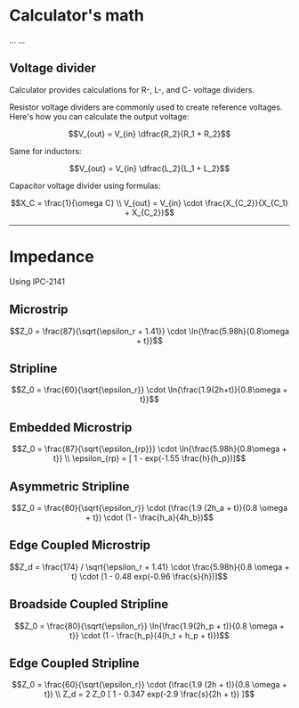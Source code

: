 # Calculator's math

... ...

## Voltage divider

Calculator provides calculations for R-, L-, and C- voltage dividers.

Resistor voltage dividers are commonly used to create reference voltages. Here's how you can calculate the output voltage:

```math
V_{out} = V_{in} \dfrac{R_2}{R_1 + R_2}
```

Same for inductors:

```math
V_{out} = V_{in} \dfrac{L_2}{L_1 + L_2}
```

Capacitor voltage divider using formulas:

```math
X_C = \frac{1}{\omega C} \\

V_{out} = V_{in} \cdot \frac{X_{C_2}}{X_{C_1} + X_{C_2}}
```

---

# Impedance

Using IPC-2141

## Microstrip

```math
Z_0 = \frac{87}{\sqrt{\epsilon_r + 1.41}} \cdot \ln{\frac{5.98h}{0.8\omega + t}}
```

## Stripline

```math
Z_0 = \frac{60}{\sqrt{\epsilon_r}} \cdot \ln{\frac{1.9(2h+t)}{0.8\omega + t}}
```

## Embedded Microstrip

```math
Z_0 = \frac{87}{\sqrt{\epsilon_{rp}}} \cdot \ln{\frac{5.98h}{0.8\omega + t}} \\

\epsilon_{rp} = [ 1 - exp(-1.55 \frac{h}{h_p})]
```

## Asymmetric Stripline

```math
Z_0 = \frac{80}{\sqrt{\epsilon_r}} \cdot (\frac{1.9 (2h_a + t)}{0.8 \omega + t}) \cdot (1 - \frac{h_a}{4h_b})
```

## Edge Coupled Microstrip

```math
Z_d = \frac{174} / \sqrt{\epsilon_r + 1.41} \cdot \frac{5.98h}{0.8 \omega + t} \cdot [1 - 0.48 exp(-0.96 \frac{s}{h})]
```

## Broadside Coupled Stripline

```math
Z_0 = \frac{80}{\sqrt{\epsilon_r}} \ln{\frac{1.9(2h_p + t)}{0.8 \omega + t}} \cdot (1 - \frac{h_p}{4(h_t + h_p + t)})
```

## Edge Coupled Stripline

```math
Z_0 = \frac{60}{\sqrt{\epsilon_r}} \cdot (\frac{1.9 (2h + t)}{0.8 \omega + t}) \\

Z_d = 2 Z_0 [ 1 - 0.347 exp(-2.9 \frac{s}{2h + t}) ]
```
